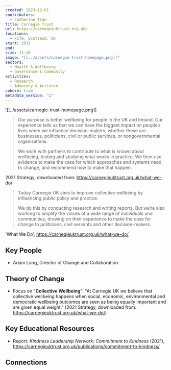 ```yaml
---
created: 2023-12-01
contributors:
  - Catherine Tran
title: Carnegie Trust
url: https://carnegieuktrust.org.uk/
locations:
  - Fife, Scotland, UK
start: 1913
end: 
size: 11-20
image: "[[../assets/carnegie-trust-homepage.png]]"
sectors:
  - Health & Wellbeing
  - Governance & Community
activities:
  - Research
  - Advocacy & Activism
cohere: true
metadata_version: "1"
---
```

![[../assets/carnegie-trust-homepage.png]]

>Our purpose is better wellbeing for people in the UK and Ireland. Our experience tells us that we can have the biggest impact on people’s lives when we influence decision-makers, whether these are businesses, politicians, civil or public services, or nongovernmental organisations.
>
>We work with partners to contribute to what is known about wellbeing, testing and studying what works in practice. We then use evidence to make the case for which approaches and systems need to change, and recommend how to make that happen.

2021 Strategy, downloaded from: https://carnegieuktrust.org.uk/what-we-do/

>Today Carnegie UK aims to improve collective wellbeing by influencing public policy and practice. 
>
>We do this by conducting research and writing reports. But we’re also working to amplify the voices of a wide range of individuals and communities, drawing on their experience to make the case for change to politicians, civil servants and other decision-makers.

'What We Do', https://carnegieuktrust.org.uk/what-we-do/

## Key People

- Adam Lang, Director of Change and Collaboration

## Theory of Change

- Focus on "**Collective Wellbeing**": "At Carnegie UK we believe that collective wellbeing happens when social, economic, environmental and democratic wellbeing outcomes are seen as being equally important and are given equal weight." (2021 Strategy, downloaded from: https://carnegieuktrust.org.uk/what-we-do/)

## Key Educational Resources

- Report: *Kindness Leadership Network: Commitment to Kindness* (2021), https://carnegieuktrust.org.uk/publications/commitment-to-kindness/

## Connections




